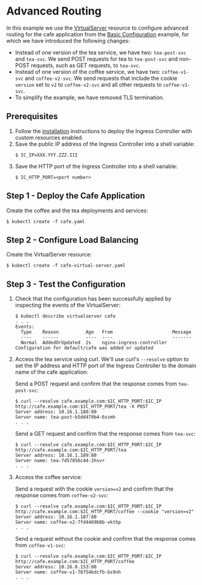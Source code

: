 # Advanced Routing

In this example we use the [VirtualServer](https://docs.nginx.com/nginx-ingress-controller/configuration/virtualserver-and-virtualserverroute-resources/) resource to configure advanced routing for the cafe application from the [Basic Configuration](../basic-configuration/) example, for which we have introduced the following changes:
* Instead of one version of the tea service, we have two: `tea-post-svc` and `tea-svc`. We send POST requests for tea to `tea-post-svc` and non-POST requests, such as GET requests, to `tea-svc`.
* Instead of one version of the coffee service, we have two: `coffee-v1-svc` and `coffee-v2-svc`. We send requests that include the cookie `version` set to `v2` to `coffee-v2-svc` and all other requests to `coffee-v1-svc`.
* To simplify the example, we have removed TLS termination.

## Prerequisites

1. Follow the [installation](https://docs.nginx.com/nginx-ingress-controller/installation/installation-with-manifests/) instructions to deploy the Ingress Controller with custom resources enabled.
1. Save the public IP address of the Ingress Controller into a shell variable:
    ```
    $ IC_IP=XXX.YYY.ZZZ.III
    ```
1. Save the HTTP port of the Ingress Controller into a shell variable:
    ```
    $ IC_HTTP_PORT=<port number>
    ```

## Step 1 - Deploy the Cafe Application

Create the coffee and the tea deployments and services:
```
$ kubectl create -f cafe.yaml
```

## Step 2 - Configure Load Balancing

Create the VirtualServer resource:
```
$ kubectl create -f cafe-virtual-server.yaml
```

## Step 3 - Test the Configuration

1. Check that the configuration has been successfully applied by inspecting the events of the VirtualServer:
    ```
    $ kubectl describe virtualserver cafe
    . . .
    Events:
      Type    Reason          Age   From                      Message
      ----    ------          ----  ----                      -------
      Normal  AddedOrUpdated  2s    nginx-ingress-controller  Configuration for default/cafe was added or updated
    ```
1. Access the tea service using curl. We'll use curl's `--resolve` option to set the IP address and HTTP port of the Ingress Controller to the domain name of the cafe application:

    Send a POST request and confirm that the response comes from `tea-post-svc`:
    ```
    $ curl --resolve cafe.example.com:$IC_HTTP_PORT:$IC_IP http://cafe.example.com:$IC_HTTP_PORT/tea -X POST
    Server address: 10.16.1.188:80
    Server name: tea-post-b5dd479b4-6ssmh
    . . .
    ```

    Send a GET request and confirm that the response comes from `tea-svc`:
    ```
    $ curl --resolve cafe.example.com:$IC_HTTP_PORT:$IC_IP http://cafe.example.com:$IC_HTTP_PORT/tea
    Server address: 10.16.1.189:80
    Server name: tea-7d57856c44-2hsvr
    . . .
    ```

1.  Access the coffee service:

    Send a request with the cookie `version=v2` and confirm that the response comes from `coffee-v2-svc`:
    ```
    $ curl --resolve cafe.example.com:$IC_HTTP_PORT:$IC_IP http://cafe.example.com:$IC_HTTP_PORT/coffee --cookie "version=v2"
    Server address: 10.16.1.187:80
    Server name: coffee-v2-7fd446968b-vkthp
    . . .
    ```

    Send a request without the cookie and confirm that the response comes from `coffee-v1-svc`:
    ```
    $ curl --resolve cafe.example.com:$IC_HTTP_PORT:$IC_IP http://cafe.example.com:$IC_HTTP_PORT/coffee
    Server address: 10.16.0.153:80
    Server name: coffee-v1-78754bdcfb-bs9nh
    . . .
    ```

